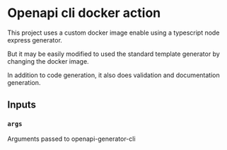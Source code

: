 # Openapi cli docker action

This project uses a custom docker image enable using a typescript node express generator.

But it may be easily modified to used the standard template generator by changing the docker image.

In addition to code generation, it also does validation and documentation generation.

## Inputs

### `args`

Arguments passed to openapi-generator-cli
